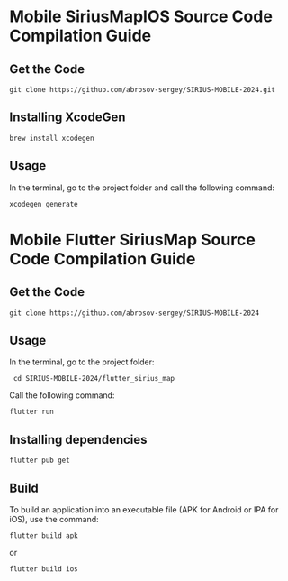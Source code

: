 # Mobile SiriusMapIOS Source Code Compilation Guide

## Get the Code

```
git clone https://github.com/abrosov-sergey/SIRIUS-MOBILE-2024.git
```

## Installing XcodeGen

```
brew install xcodegen
```

## Usage

In the terminal, go to the project folder and call the following command:

```
xcodegen generate
```


# Mobile Flutter SiriusMap Source Code Compilation Guide

## Get the Code

```
git clone https://github.com/abrosov-sergey/SIRIUS-MOBILE-2024
```

## Usage

In the terminal, go to the project folder:

```
 cd SIRIUS-MOBILE-2024/flutter_sirius_map
```


Call the following command:

```
flutter run
```

## Installing dependencies

```
flutter pub get
```


## Build 

To build an application into an executable file (APK for Android or IPA for iOS), use the command:

```
flutter build apk
```

or

```
flutter build ios
```
